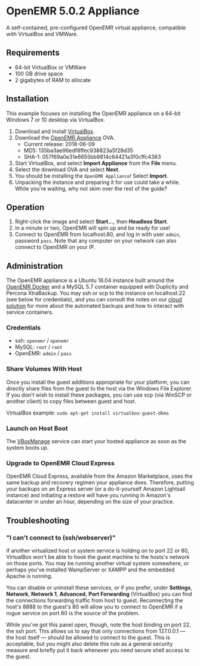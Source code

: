 # OpenEMR 5.0.2 Appliance

A self-contained, pre-configured OpenEMR virtual appliance, compatible with VirtualBox and VMWare.

## Requirements

* 64-bit VirtualBox or VMWare
* 100 GB drive space
* 2 gigabytes of RAM to allocate

## Installation

This example focuses on installing the OpenEMR appliance on a 64-bit Windows 7 or 10 desktop via VirtualBox.

1. Download and install [VirtualBox](https://www.virtualbox.org/wiki/Downloads).
2. Download the [OpenEMR Appliance](https://downloads.sourceforge.net/openemr/OpenEMR-Appliance-5-0-2-1.ova) OVA.
   * Current release: 2018-06-09
   * MD5: 135ba3ae96edf8ffec938823a5f28d35
   * SHA-1: 057f69a0e31e6655bb9814c64421a3f0cffc4363
3. Start VirtualBox, and select **Import Appliance** from the **File** menu.
4. Select the download OVA and select **Next**.
5. You should be installing the `OpenEMR Appliance`! Select **Import**.
6. Unpacking the instance and preparing it for use could take a while. While you're waiting, why not skim over the rest of the guide?

## Operation

1. Right-click the image and select **Start...**, then **Headless Start**.
2. In a minute or two, OpenEMR will spin up and be ready for use!
3. Connect to OpenEMR from localhost:80, and log in with user `admin`, password `pass`. Note that any computer on your network can also connect to OpenEMR on your IP.

## Administration

The OpenEMR appliance is a Ubuntu 16.04 instance built around the [OpenEMR Docker](https://hub.docker.com/r/openemr/openemr/) and a MySQL 5.7 container equipped with Duplicity and Percona XtraBackup. You may ssh or scp to the instance on localhost:22 (see below for credentials), and you can consult the notes on our [cloud solution](../lightsail/README.md) for more about the automated backups and how to interact with service containers.

### Credentials

* ssh: `openemr` / `openemr`
* MySQL: `root` / `root`
* OpenEMR: `admin` / `pass`

### Share Volumes With Host

Once you install the guest additions appropriate for your platform, you can directly share files from the guest to the host via the Windows File Explorer. If you don't wish to install these packages, you can use scp (via WinSCP or another client) to copy files between guest and host.

VirtualBox example: `sudo apt-get install virtualbox-guest-dkms`

### Launch on Host Boot

The [VBoxManage](https://www.virtualbox.org/manual/ch08.html#vboxmanage-autostart) service can start your hosted appliance as soon as the system boots up.

### Upgrade to OpenEMR Cloud Express

OpenEMR Cloud Express, available from the Amazon Marketplace, uses the same backup and recovery regimen your appliance does. Therefore, putting your backups on an Express server (or a do-it-yourself Amazon Lightsail instance) and initiating a restore will have you running in Amazon's datacenter in under an hour, depending on the size of your practice.

## Troubleshooting

### "I can't connect to (ssh/webserver)"

If another virtualized host or system service is holding on to port 22 or 80, VirtualBox won't be able to hook the guest machine to the hosts's network on those ports. You may be running another virtual system somewhere, or perhaps you've installed WampServer or XAMPP and the embedded Apache is running.

You can disable or uninstall these services, or if you prefer, under **Settings**, **Network**, **Network 1**, **Advanced**, **Port Forwarding** (VirtualBox) you can find the connections forwarding traffic from host to guest. Reconnecting the host's 8888 to the guest's 80 will allow you to connect to OpenEMR if a rogue service on port 80 is the source of the problem.

While you've got this panel open, though, note the host binding on port 22, the ssh port. This allows us to say that only connections from 127.0.0.1 &mdash; the host itself &mdash; should be allowed to connect to the guest. This is acceptable, but you might also delete this rule as a general security measure and briefly put it back whenever you need secure shell access to the guest.
